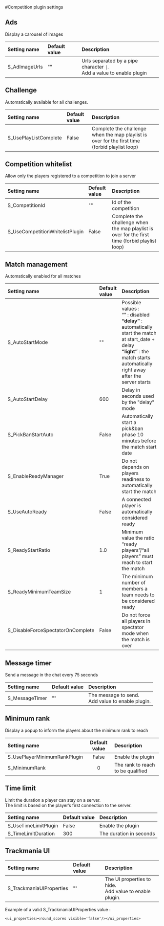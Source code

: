 #Competition plugin settings

## Ads
Display a carousel of images

| Setting name   | Default value  | Description                                                            |
|:---------------|:---------------|:-----------------------------------------------------------------------|
 | S_AdImageUrls  | ""             | Urls separated by a pipe character `\|`. <br/> Add a value to enable plugin |

## Challenge
Automatically available for all challenges.

| Setting name          | Default value  | Description                                                                                     |
|:----------------------|:---------------|:------------------------------------------------------------------------------------------------|
| S_UsePlayListComplete | False          | Complete the challenge when the map playlist is over for the first time (forbid playlist loop)  |
 

## Competition whitelist
Allow only the players registered to a competition to join a server

| Setting name                     | Default value  | Description                                                                                     |
|:---------------------------------|:---------------|:------------------------------------------------------------------------------------------------|
| S_CompetitionId                  | ""             | Id of the competition                                                                           |
| S_UseCompetitionWhitelistPlugin  | False          | Complete the challenge when the map playlist is over for the first time (forbid playlist loop)  |


## Match management
Automatically enabled for all matches

| Setting name                       | Default value  | Description                                                                                                                                                                                         |
|:-----------------------------------|:---------------|:----------------------------------------------------------------------------------------------------------------------------------------------------------------------------------------------------|
| S_AutoStartMode                    | ""             | Possible values :<br/> “” : disabled <br/> **“delay”** : automatically start the match at start_date + delay <br/> **“light”** : the match starts automatically right away after the server starts  |
| S_AutoStartDelay                   | 600            | Delay in seconds used by the "delay" mode                                                                                                                                                           |
| S_PickBanStartAuto                 | False          | Automatically start a pick&ban phase 10 minutes before the match start date                                                                                                                         |
| S_EnableReadyManager               | True           | Do not depends on players readiness to automatically start the match                                                                                                                                |
| S_UseAutoReady                     | False          | A connected player is automatically considered ready                                                                                                                                                |
| S_ReadyStartRatio                  | 1.0            | Minimum value the ratio “ready players”/“all players” must reach to start the match                                                                                                                 |
| S_ReadyMinimumTeamSize             | 1              | The minimum number of members a team needs to be considered ready                                                                                                                                   |
| S_DisableForceSpectatorOnComplete  | False          | Do not force all players in spectator mode when the match is over                                                                                                                                   |

## Message timer
Send a message in the chat every 75 seconds

| Setting name            | Default value  | Description                                            |
|:------------------------|:---------------|:-------------------------------------------------------|
| S_MessageTimer          | ""             | The message to send. <br/> Add value to enable plugin. |

## Minimum rank
Display a popup to inform the players about the minimum rank to reach

| Setting name                 |  Default value  | Description                        |
|:-----------------------------|:---------------:|:-----------------------------------|
| S_UsePlayerMinimumRankPlugin |      False      | Enable the plugin                  |
| S_MinimumRank                |        0        | The rank to reach to be qualified  |


## Time limit
Limit the duration a player can stay on a server. <br>
The limit is based on the player’s first connection to the server.

| Setting name         | Default value  | Description              |
|:---------------------|:---------------|:-------------------------|
| S_UseTimeLimitPlugin | False          | Enable the plugin        |
| S_TimeLimitDuration  | 300            | The duration in seconds  |

## Trackmania UI

| Setting name                | Default value   | Description                                                  |
|:----------------------------|:----------------|:-------------------------------------------------------------|
| S_TrackmaniaUIProperties    | ""              | The UI properties to hide. <br/> Add value to enable plugin. |

Example of a valid S_TrackmaniaUIProperties value : <br>
```
<ui_properties><round_scores visible='false'/></ui_properties>
```
